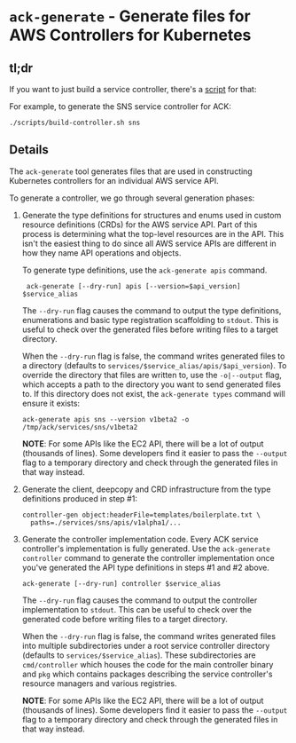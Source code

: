 # `ack-generate` - Generate files for AWS Controllers for Kubernetes

## tl;dr

If you want to just build a service controller, there's a
[script](/scripts/build-controller.sh) for that:

For example, to generate the SNS service controller for ACK:

```
./scripts/build-controller.sh sns
```

## Details

The `ack-generate` tool generates files that are used in constructing
Kubernetes controllers for an individual AWS service API.

To generate a controller, we go through several generation phases:

1) Generate the type definitions for structures and enums used in custom
   resource definitions (CRDs) for the AWS service API. Part of this process is
   determining what the top-level resources are in the API. This isn't the
   easiest thing to do since all AWS service APIs are different in how they
   name API operations and objects.

   To generate type definitions, use the `ack-generate apis` command.

   ```
    ack-generate [--dry-run] apis [--version=$api_version] $service_alias
   ```

   The `--dry-run` flag causes the command to output the type definitions,
   enumerations and basic type registration scaffolding to `stdout`. This is
   useful to check over the generated files before writing files to a target
   directory.

   When the `--dry-run` flag is false, the command writes generated files to a
   directory (defaults to `services/$service_alias/apis/$api_version`). To
   override the directory that files are written to,  use the `-o|--output`
   flag, which accepts a path to the directory you want to send generated files
   to. If this directory does not exist, the `ack-generate types` command will
   ensure it exists:

   ```
   ack-generate apis sns --version v1beta2 -o /tmp/ack/services/sns/v1beta2
   ```

   **NOTE**: For some APIs like the EC2 API, there will be a lot of output
   (thousands of lines). Some developers find it easier to pass the `--output`
   flag to a temporary directory and check through the generated files in that
   way instead.

2) Generate the client, deepcopy and CRD infrastructure from the type
   definitions produced in step #1:

   ```
   controller-gen object:headerFile=templates/boilerplate.txt \
     paths=./services/sns/apis/v1alpha1/...
   ```

3) Generate the controller implementation code. Every ACK service controller's
   implementation is fully generated. Use the `ack-generate controller` command to
   generate the controller implementation once you've generated the API type
   definitions in steps #1 and #2 above.

   ```
   ack-generate [--dry-run] controller $service_alias
   ```

   The `--dry-run` flag causes the command to output the controller
   implementation to `stdout`. This can be useful to check over the generated
   code before writing files to a target directory.

   When the `--dry-run` flag is false, the command writes generated files into
   multiple subdirectories under a root service controller directory (defaults
   to `services/$service_alias`). These subdirectories are `cmd/controller`
   which houses the code for the main controller binary and `pkg` which
   contains packages describing the service controller's resource managers and
   various registries.

   **NOTE**: For some APIs like the EC2 API, there will be a lot of output
   (thousands of lines). Some developers find it easier to pass the `--output`
   flag to a temporary directory and check through the generated files in that
   way instead.
